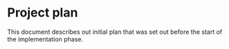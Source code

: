 # Project plan


This document describes out initial plan that was set out before the start of the implementation phase.
